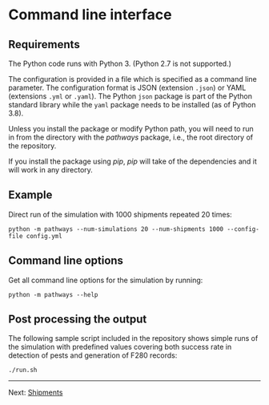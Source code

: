 # Command line interface

## Requirements

The Python code runs with Python 3. (Python 2.7 is not supported.)

The configuration is provided in a file which is specified as a command line
parameter. The configuration format is JSON (extension `.json`) or YAML
(extensions `.yml` or `.yaml`). The Python `json` package is part of
the Python standard library while the `yaml` package needs to be
installed (as of Python 3.8).

Unless you install the package or modify Python path, you will need to
run in from the directory with the *pathways* package, i.e., the root
directory of the repository.

If you install the package using *pip*, *pip* will take of the
dependencies and it will work in any directory. 

## Example

Direct run of the simulation with 1000 shipments repeated 20 times:

```
python -m pathways --num-simulations 20 --num-shipments 1000 --config-file config.yml
```

## Command line options

Get all command line options for the simulation by running:

```
python -m pathways --help
```

## Post processing the output

The following sample script included in the repository shows simple
runs of the simulation with predefined values
covering both success rate in detection of pests and generation of F280
records:

```
./run.sh
```

---

Next: [Shipments](shipments.md)
